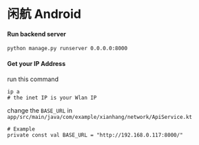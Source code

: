 # 闲航 Android

#### Run backend server

```
python manage.py runserver 0.0.0.0:8000
```

#### Get your IP Address

run this command

```
ip a
# the inet IP is your Wlan IP
```

change the `BASE_URL` in `app/src/main/java/com/example/xianhang/network/ApiService.kt`

```
# Example
private const val BASE_URL = "http://192.168.0.117:8000/"
```


